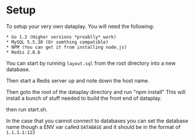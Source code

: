 Setup
===

To setup your very own dataplay. You will need the following:

	* Go 1.2 (Higher versions *proablly* work)
	* MySQL 5.5.30 (Or somthing compatible)
	* NPM (You can get it from installing node.js)
	* Redis 2.8.6

You can start by running `layout.sql` from the root directory into a new database.

Then start a Redis server up and note down the host name.

Then goto the root of the dataplay directory and run "npm install" This will install a bunch of stuff needed to build the front end of dataplay.

then run start.sh.

In the case that you cannot connect to databases you can set the database name though a ENV var called `DATABASE` and it should be in the format of `1.1.1.1:123`
